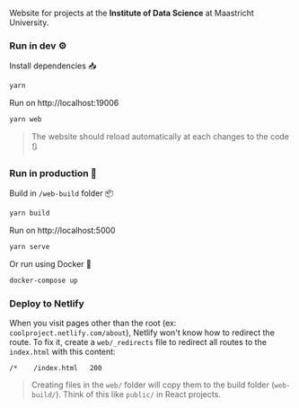 Website for projects at the **Institute of Data Science** at Maastricht University.

### Run in dev ⚙️

Install dependencies 📥

```bash
yarn
```

Run on http://localhost:19006

```bash
yarn web
```

> The website should reload automatically at each changes to the code 🔃

### Run in production 🚀

Build in `/web-build` folder 📦

```bash
yarn build
```

Run on http://localhost:5000

```bash
yarn serve
```

Or run using Docker 🐳

```bash
docker-compose up
```

### Deploy to Netlify

When you visit pages other than the root (ex: `coolproject.netlify.com/about`), Netlify won't know how to redirect the route. To fix it, create a `web/_redirects` file to redirect all routes to the `index.html` with this content:

```
/*    /index.html   200
```

> Creating files in the `web/` folder will copy them to the build folder (`web-build/`). Think of this like `public/` in React projects.
